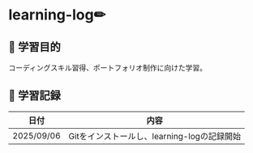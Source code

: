 # learning-log✏


## 🎯 学習目的
コーディングスキル習得、ポートフォリオ制作に向けた学習。


## 📅 学習記録

| 日付 | 内容 |
|------|------|
| 2025/09/06 | Gitをインストールし、learning-logの記録開始 |


